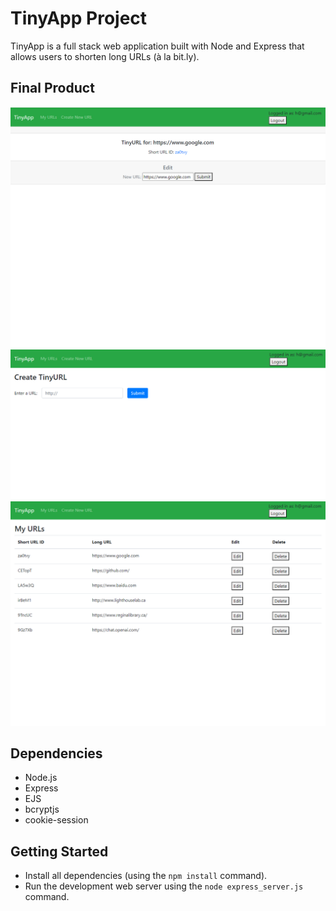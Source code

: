 # TinyApp Project

TinyApp is a full stack web application built with Node and Express that allows users to shorten long URLs (à la bit.ly).

## Final Product

!["Edit the url"](https://github.com/nifen44/tinyapp/blob/master/docs/add_url.png?raw=true)
!["Add an new url"](https://github.com/nifen44/tinyapp/blob/master/docs/create_url.png?raw=true)
!["browse the url list"](https://github.com/nifen44/tinyapp/blob/master/docs/url_list.png?raw=true)

## Dependencies

- Node.js
- Express
- EJS
- bcryptjs
- cookie-session

## Getting Started

- Install all dependencies (using the `npm install` command).
- Run the development web server using the `node express_server.js` command.